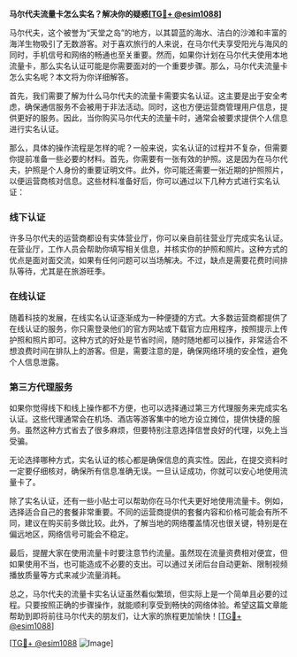 **马尔代夫流量卡怎么实名？解决你的疑惑[[TG💪+ @esim1088](https://t.me/s/esim1088)]**

马尔代夫，这个被誉为“天堂之岛”的地方，以其碧蓝的海水、洁白的沙滩和丰富的海洋生物吸引了无数游客。对于喜欢旅行的人来说，在马尔代夫享受阳光与海风的同时，手机信号和网络的畅通也至关重要。然而，如果你计划在马尔代夫使用本地流量卡，那么实名认证可能是你需要面对的一个重要步骤。那么，马尔代夫流量卡怎么实名呢？本文将为你详细解答。

首先，我们需要了解为什么马尔代夫的流量卡需要实名认证。这主要是出于安全考虑，确保通信服务不会被用于非法活动。同时，这也方便运营商管理用户信息，提供更好的服务。因此，当你购买马尔代夫的流量卡时，通常会被要求提供个人信息进行实名认证。

那么，具体的操作流程是怎样的呢？一般来说，实名认证的过程并不复杂，但需要你提前准备一些必要的材料。首先，你需要有一张有效的护照。这是因为在马尔代夫，护照是个人身份的重要证明文件。此外，你可能还需要一张近期的护照照片，以便运营商核对信息。这些材料准备好后，你可以通过以下几种方式进行实名认证：

### 线下认证

许多马尔代夫的运营商都设有实体营业厅，你可以亲自前往营业厅完成实名认证。在营业厅，工作人员会帮助你填写相关信息，并核实你的护照和照片。这种方式的优点是面对面交流，如果有任何问题可以当场解决。不过，缺点是需要花费时间排队等待，尤其是在旅游旺季。

### 在线认证

随着科技的发展，在线实名认证逐渐成为一种便捷的方式。大多数运营商都提供了在线认证的服务，你只需登录他们的官方网站或下载官方应用程序，按照提示上传护照和照片即可。这种方式的好处是节省时间，随时随地都可以操作，非常适合不想浪费时间在排队上的游客。但是，需要注意的是，确保网络环境的安全性，避免个人信息泄露。

### 第三方代理服务

如果你觉得线下和线上操作都不方便，也可以选择通过第三方代理服务来完成实名认证。这些代理通常会在机场、酒店等游客集中的地方设立摊位，提供快捷的服务。虽然这种方式省去了很多麻烦，但要特别注意选择信誉良好的代理，以免上当受骗。

无论选择哪种方式，实名认证的核心都是确保信息的真实性。因此，在提交资料时一定要仔细核对，确保所有信息准确无误。一旦认证成功，你就可以安心地使用流量卡了。

除了实名认证，还有一些小贴士可以帮助你在马尔代夫更好地使用流量卡。例如，选择适合自己的套餐非常重要。不同的运营商提供的套餐内容和价格可能会有所不同，建议在购买前多做比较。此外，了解当地的网络覆盖情况也很关键，特别是在偏远地区，网络信号可能会不稳定。

最后，提醒大家在使用流量卡时要注意节约流量。虽然现在流量资费相对便宜，但如果使用不当，也可能造成不必要的支出。可以通过关闭后台自动更新、限制视频播放质量等方式来减少流量消耗。

总之，马尔代夫的流量卡实名认证虽然看似繁琐，但实际上是一个简单且必要的过程。只要按照正确的步骤操作，就能顺利享受到畅快的网络体验。希望这篇文章能帮助到即将前往马尔代夫的朋友们，让大家的旅程更加愉快！[[TG💪+ @esim1088](https://t.me/s/esim1088)]

[[TG💪+ @esim1088](https://t.me/s/esim1088) ![Image](https://i.postimg.cc/4NQfJmqS/Snipaste-2025-05-13-00-14-12.png)]